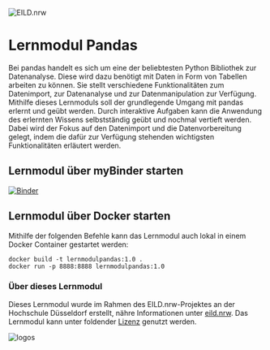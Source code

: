 ![EILD.nrw](https://github.com/orca-nrw/plsql-trainer/raw/main/app/src/img/Logo-mitSchrift-v2.png)

# Lernmodul Pandas

Bei pandas handelt es sich um eine der beliebtesten Python Bibliothek zur Datenanalyse. Diese wird dazu benötigt mit Daten in Form von Tabellen arbeiten zu können. Sie stellt verschiedene Funktionalitäten zum Datenimport, zur Datenanalyse und zur Datenmanipulation zur Verfügung. Mithilfe dieses Lernmoduls soll der grundlegende Umgang mit pandas erlernt und geübt werden. Durch interaktive Aufgaben kann die Anwendung des erlernten Wissens selbstständig geübt und nochmal vertieft werden. Dabei wird der Fokus auf den Datenimport und die Datenvorbereitung gelegt, indem die dafür zur Verfügung stehenden wichtigsten Funktionalitäten erläutert werden.

## Lernmodul über myBinder starten

[![Binder](https://mybinder.org/badge_logo.svg)](https://mybinder.org/v2/git/https%3A%2F%2Fprojectbase.medien.hs-duesseldorf.de%2Feild.nrw-module%2Flernmodul-pandas/HEAD?labpath=..%2F..%2Fnotebooks%2Findex.ipynb)

## Lernmodul über Docker starten

Mithilfe der folgenden Befehle kann das Lernmodul auch lokal in einem Docker Container gestartet werden:

```
docker build -t lernmodulpandas:1.0 .
docker run -p 8888:8888 lernmodulpandas:1.0
```

### Über dieses Lernmodul

Dieses Lernmodul wurde im Rahmen des EILD.nrw-Projektes an der Hochschule Düsseldorf erstellt, nähre Informationen unter [eild.nrw](https://eild.nrw). Das Lernmodul kann unter foldender [Lizenz](https://github.com/orca-nrw/lm-database-with-python/blob/master/LICENSE) genutzt werden.

<img src="[logos.jpg](https://github.com/orca-nrw/lm-database-with-python/raw/master/logos.jpg)https://github.com/orca-nrw/lm-database-with-python/raw/master/logos.jpg" alt="logos" />
